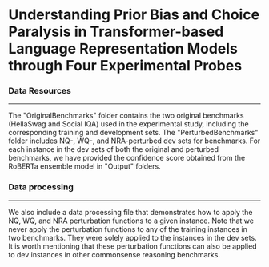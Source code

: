 # Understanding Prior Bias and Choice Paralysis in Transformer-based Language Representation Models through Four Experimental Probes

### Data Resources
---
The "OriginalBenchmarks" folder contains the two original benchmarks (HellaSwag and Social IQA) used in the experimental study, including the corresponding training and development sets. The "PerturbedBenchmarks" folder includes NQ-, WQ-, and NRA-perturbed dev sets for benchmarks. For each instance in the dev sets of both the original and perturbed benchmarks, we have provided the confidence score obtained from the RoBERTa ensemble model in "Output" folders.


### Data processing
---
We also include a data processing file that demonstrates how to apply the NQ, WQ, and NRA perturbation functions to a given instance. Note that we never apply the perturbation functions to any of the training instances in two benchmarks. They were solely applied to the instances in the dev sets. It is worth mentioning that these perturbation functions can also be applied to dev instances in other commonsense reasoning benchmarks.